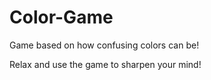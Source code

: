 # Color-Game
Game based on how confusing colors can be!

Relax and use the game to sharpen your mind!
